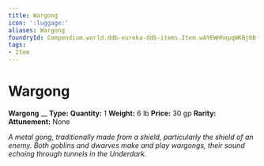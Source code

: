 ```yaml
---
title: Wargong
icon: ':luggage:'
aliases: Wargong
foundryId: Compendium.world.ddb-eureka-ddb-items.Item.wAYEWHhepqWKBj0B
tags:
- Item
---
```


# Wargong

**Wargong**
__
**Type:** 
**Quantity:** 1
**Weight:** 6 lb
**Price:** 30 gp
**Rarity:** 
**Attunement:** None

*A metal gong, traditionally made from a shield, particularly the shield of an enemy. Both goblins and dwarves make and play wargongs, their sound echoing through tunnels in the Underdark.*